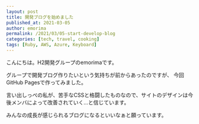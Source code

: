 ```yaml
---
layout: post
title: 開発ブログを始めました
published_at: 2021-03-05
author: emorima
permalink: /2021/03/05-start-develop-blog
categories: [tech, travel, cooking]
tags: [Ruby, AWS, Azure, Keyboard]
---
```


こんにちは。H2開発グループのemorimaです。

グループで開発ブログ作りたいという気持ちが前からあったのですが、
今回GitHub Pagesで作ってみました。

言い出しっぺの私が、苦手なCSSと格闘したものなので、サイトのデザインは今後メンバによって改善されていく...と信じています。

みんなの成長が感じられるブログになるといいなぁと願っています。
